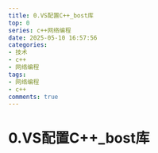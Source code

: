 ```yaml
---
title: 0.VS配置C++_bost库
top: 0
series: c++网络编程
date: 2025-05-10 16:57:56
categories:
- 技术
- c++
- 网络编程
tags:
- 网络编程
- c++
comments: true
---
```

<!-- toc -->

# 0.VS配置C++_bost库

